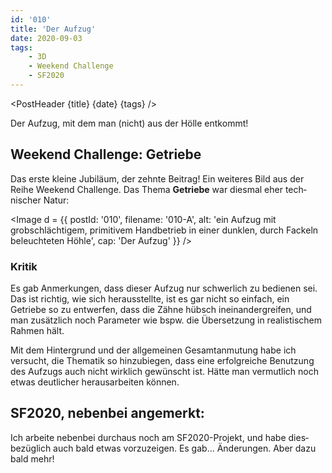 ```yaml
---
id: '010'
title: 'Der Aufzug'
date: 2020-09-03
tags:
    - 3D
    - Weekend Challenge
    - SF2020
---
```




<script>
    import Image from '$lib/Image.svelte'
    import Link from '$lib/Link.svelte'
	import PostHeader from '$lib/PostHeader.svelte'
</script>



<PostHeader {title} {date} {tags} />

Der Aufzug, mit dem man (nicht) aus der Hölle entkommt!

## Weekend Challenge: Getriebe

Das erste kleine Jubi&shy;läum, der zehnte Beitrag! Ein weiteres Bild aus der Reihe <Link href="https://blenderartists.org/c/contests/weekend-challenge/25">Weekend Challenge</Link>. Das Thema **Getriebe** war diesmal eher tech&shy;nischer Natur:

<Image d = {{ postId: '010', filename: '010-A',
	alt: 'ein Aufzug mit grobschlächtigem, primitivem Handbetrieb in einer dunklen, durch Fackeln beleuchteten Höhle',
	cap: 'Der Aufzug'
}} />

### Kritik

Es gab Anmer&shy;kungen, dass dieser Aufzug nur schwer&shy;lich zu bedienen sei. Das ist richtig, wie sich heraus&shy;stellte, ist es gar nicht so ein&shy;fach, ein Getriebe so zu ent&shy;werfen, dass die Zähne hübsch inein&shy;ander&shy;grei&shy;fen, und man zusätz&shy;lich noch Para&shy;meter wie bspw. die Über&shy;setzung in realis&shy;tischem Rahmen hält.

Mit dem Hinter&shy;grund und der allge&shy;meinen Gesamt&shy;anmutung habe ich versucht, die Thematik so hinzu&shy;biegen, dass eine erfolg&shy;reiche Benut&shy;zung des Auf&shy;zugs auch nicht wirk&shy;lich ge&shy;wünscht ist. Hätte man vermut&shy;lich noch etwas deut&shy;licher heraus&shy;arbeiten können.

## SF2020, nebenbei angemerkt:

Ich arbeite neben&shy;bei durchaus noch am SF2020-Projekt, und habe dies&shy;bezüg&shy;lich auch bald etwas vorzu&shy;zeigen. Es gab... Änderungen. Aber dazu bald mehr!